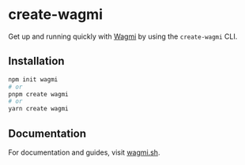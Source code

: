 # create-wagmi

Get up and running quickly with [Wagmi](https://rc.wagmi.sh) by using the `create-wagmi` CLI.

## Installation

```bash
npm init wagmi
# or
pnpm create wagmi
# or
yarn create wagmi
```

## Documentation

For documentation and guides, visit [wagmi.sh](https://rc.wagmi.sh/cli/create-wagmi).
